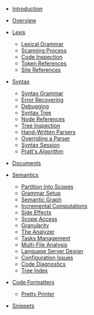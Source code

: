 <!------------------------------------------------------------------------------
  This file is part of "Lady Deirdre", a compiler front-end foundation
  technology.

  This work is proprietary software with source-available code.

  To copy, use, distribute, or contribute to this work, you must agree to
  the terms of the General License Agreement:

  https://github.com/Eliah-Lakhin/lady-deirdre/blob/master/EULA.md

  The agreement grants a Basic Commercial License, allowing you to use
  this work in non-commercial and limited commercial products with a total
  gross revenue cap. To remove this commercial limit for one of your
  products, you must acquire a Full Commercial License.

  If you contribute to the source code, documentation, or related materials,
  you must grant me an exclusive license to these contributions.
  Contributions are governed by the "Contributions" section of the General
  License Agreement.

  Copying the work in parts is strictly forbidden, except as permitted
  under the General License Agreement.

  If you do not or cannot agree to the terms of this Agreement,
  do not use this work.

  This work is provided "as is", without any warranties, express or implied,
  except where such disclaimers are legally invalid.

  Copyright (c) 2024 Ilya Lakhin (Илья Александрович Лахин).
  All rights reserved.
------------------------------------------------------------------------------->

- [Introduction](introduction.md)

- [Overview](overview.md)

- [Lexis](lexis/lexis.md)
    - [Lexical Grammar](lexis/lexical-grammar.md)
    - [Scanning Process](lexis/scanning-process.md)
    - [Code Inspection](lexis/code-inspection.md)
    - [Token References](lexis/token-references.md)
    - [Site References](lexis/site-references.md)

- [Syntax](syntax/syntax.md)
    - [Syntax Grammar](syntax/syntax-grammar.md)
    - [Error Recovering](syntax/error-recovering.md)
    - [Debugging](syntax/debugging.md)
    - [Syntax Tree](syntax/syntax-tree.md)
    - [Node References](syntax/node-references.md)
    - [Tree Inspection](syntax/tree-inspection.md)
    - [Hand-Written Parsers](syntax/hand-written-parsers.md)
    - [Overriding a Parser](syntax/overriding-a-parser.md)
    - [Syntax Session](syntax/syntax-session.md)
    - [Pratt's Algorithm](syntax/pratts-algorithm.md)

- [Documents](documents.md)

- [Semantics](semantics/semantics.md)
    - [Partition Into Scopes](semantics/partition-into-scopes.md)
    - [Grammar Setup](semantics/grammar-setup.md)
    - [Semantic Graph](semantics/semantic-graph.md)
    - [Incremental Computations](semantics/incremental-computations.md)
    - [Side Effects](semantics/side-effects.md)
    - [Scope Access](semantics/scope-access.md)
    - [Granularity](semantics/granularity.md)
    - [The Analyzer](semantics/the-analyzer.md)
    - [Tasks Management](semantics/tasks-management.md)
    - [Multi-File Analysis](semantics/multi-file-analysis.md)
    - [Language Server Design](semantics/language-server-design.md)
    - [Configuration Issues](semantics/configuration-issues.md)
    - [Code Diagnostics](semantics/code-diagnostics.md)
    - [Tree Index](semantics/tree-index.md)

- [Code Formatters](code-formatters/code-formatters.md)
    - [Pretty Printer](code-formatters/pretty-printer.md)

- [Snippets](snippets.md)
